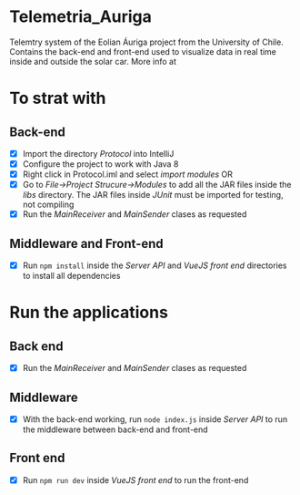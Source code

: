 # Telemetria_Auriga
Telemtry system of the Eolian Áuriga project from the University of Chile. Contains the back-end and front-end used to visualize data in real time inside and outside the solar car. More info at

# To strat with

## Back-end

- [x] Import the directory *Protocol* into IntelliJ
- [x] Configure the project to work with Java 8
- [x] Right click in Protocol.iml and select *import modules* OR
- [x] Go to *File->Project Strucure->Modules* to add all the JAR files inside the *libs* directory. The JAR files inside *JUnit* must be imported for testing, not compiling
- [x] Run the *MainReceiver* and *MainSender* clases as requested

## Middleware and Front-end

- [x] Run `npm install` inside the *Server API* and *VueJS front end* directories to install all dependencies

# Run the applications

## Back end

- [x] Run the *MainReceiver* and *MainSender* clases as requested

## Middleware

- [x] With the back-end working, run `node index.js` inside *Server API* to run the middleware between back-end and front-end

## Front end

- [x] Run `npm run dev` inside *VueJS front end* to run the front-end
